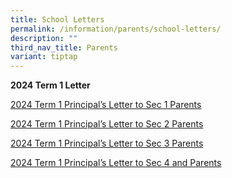```yaml
---
title: School Letters
permalink: /information/parents/school-letters/
description: ""
third_nav_title: Parents
variant: tiptap
---
```

<p><strong>2024 Term 1 Letter</strong></p><p><a href="/files/2024_T1_Principal_s_Letter_to_Sec_1_Parents.pdf" rel="noopener noreferrer nofollow" target="_blank">2024 Term 1 Principal’s Letter to Sec 1 Parents</a></p><p></p><p><a href="/files/2024_T1_Principal_s_Letter_to_Sec_2_Parents.pdf" rel="noopener noreferrer nofollow" target="_blank">2024 Term 1 Principal’s Letter to Sec 2 Parents</a></p><p></p><p><a href="/files/2024_T1_Principal_s_Letter_to_Sec_3_Parents.pdf" rel="noopener noreferrer nofollow" target="_blank">2024 Term 1 Principal’s Letter to Sec 3 Parents</a></p><p></p><p><a href="/files/2024_T1_Principal_s_Letter_to_Sec_4__5_Parents.pdf" rel="noopener noreferrer nofollow" target="_blank">2024 Term 1 Principal’s Letter to Sec 4 and Parents</a></p>